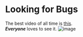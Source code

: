 # Looking for Bugs  

The best video of all time is [this](https://www.youtube.com/watch?v=dQw4w9WgXcQ).  
**_Everyone_** loves to see it. 
![image](image.png)
